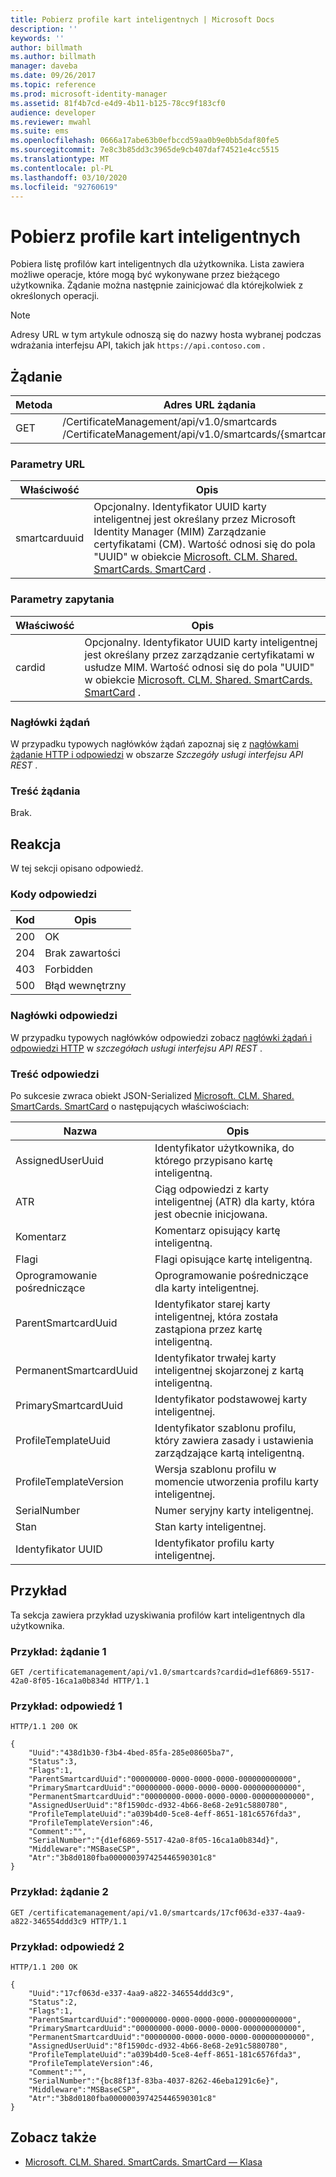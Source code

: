 ```yaml
---
title: Pobierz profile kart inteligentnych | Microsoft Docs
description: ''
keywords: ''
author: billmath
ms.author: billmath
manager: daveba
ms.date: 09/26/2017
ms.topic: reference
ms.prod: microsoft-identity-manager
ms.assetid: 81f4b7cd-e4d9-4b11-b125-78cc9f183cf0
audience: developer
ms.reviewer: mwahl
ms.suite: ems
ms.openlocfilehash: 0666a17abe63b0efbccd59aa0b9e0bb5daf80fe5
ms.sourcegitcommit: 7e8c3b85dd3c3965de9cb407daf74521e4cc5515
ms.translationtype: MT
ms.contentlocale: pl-PL
ms.lasthandoff: 03/10/2020
ms.locfileid: "92760619"
---
```

# <a name="get-smart-card-profiles"></a>Pobierz profile kart inteligentnych
Pobiera listę profilów kart inteligentnych dla użytkownika. Lista zawiera możliwe operacje, które mogą być wykonywane przez bieżącego użytkownika. Żądanie można następnie zainicjować dla którejkolwiek z określonych operacji.

>[!NOTE]
>Adresy URL w tym artykule odnoszą się do nazwy hosta wybranej podczas wdrażania interfejsu API, takich jak `https://api.contoso.com` .

## <a name="request"></a>Żądanie

Metoda  |Adres URL żądania  
---------|---------
GET     |/CertificateManagement/api/v1.0/smartcards <br/> /CertificateManagement/api/v1.0/smartcards/{smartcarduuid}


### <a name="url-parameters"></a>Parametry URL

Właściwość| Opis
---------|--------
smartcarduuid | Opcjonalny. Identyfikator UUID karty inteligentnej jest określany przez Microsoft Identity Manager (MIM) Zarządzanie certyfikatami (CM). Wartość odnosi się do pola "UUID" w obiekcie [Microsoft. CLM. Shared. SmartCards. SmartCard](http://msdn.microsoft.com/library/microsoft.clm.shared.smartcards.smartcard.aspx) .

### <a name="query-parameters"></a>Parametry zapytania

Właściwość| Opis
---------|--------
cardid | Opcjonalny. Identyfikator UUID karty inteligentnej jest określany przez zarządzanie certyfikatami w usłudze MIM. Wartość odnosi się do pola "UUID" w obiekcie [Microsoft. CLM. Shared. SmartCards. SmartCard](http://msdn.microsoft.com/library/microsoft.clm.shared.smartcards.smartcard.aspx) .

### <a name="request-headers"></a>Nagłówki żądań
W przypadku typowych nagłówków żądań zapoznaj się z [nagłówkami żądanie HTTP i odpowiedzi](certificate-management-rest-api-service-details.md#http-request-and-response-headers) w obszarze *Szczegóły usługi interfejsu API REST* .

### <a name="request-body"></a>Treść żądania
Brak.

## <a name="response"></a>Reakcja
W tej sekcji opisano odpowiedź.

### <a name="response-codes"></a>Kody odpowiedzi

Kod  |Opis  
---------|---------
200 | OK
204 | Brak zawartości
403 | Forbidden
500 | Błąd wewnętrzny

### <a name="response-headers"></a>Nagłówki odpowiedzi
W przypadku typowych nagłówków odpowiedzi zobacz [nagłówki żądań i odpowiedzi HTTP](certificate-management-rest-api-service-details.md#http-request-and-response-headers) w *szczegółach usługi interfejsu API REST* .

### <a name="response-body"></a>Treść odpowiedzi
Po sukcesie zwraca obiekt JSON-Serialized [Microsoft. CLM. Shared. SmartCards. SmartCard](http://msdn.microsoft.com/library/microsoft.clm.shared.smartcards.smartcard.aspx) o następujących właściwościach:

Nazwa | Opis
-----|-----------
AssignedUserUuid | Identyfikator użytkownika, do którego przypisano kartę inteligentną.
ATR | Ciąg odpowiedzi z karty inteligentnej (ATR) dla karty, która jest obecnie inicjowana.
Komentarz | Komentarz opisujący kartę inteligentną.
Flagi | Flagi opisujące kartę inteligentną.
Oprogramowanie pośredniczące | Oprogramowanie pośredniczące dla karty inteligentnej.
ParentSmartcardUuid | Identyfikator starej karty inteligentnej, która została zastąpiona przez kartę inteligentną.
PermanentSmartcardUuid | Identyfikator trwałej karty inteligentnej skojarzonej z kartą inteligentną.
PrimarySmartcardUuid | Identyfikator podstawowej karty inteligentnej.
ProfileTemplateUuid | Identyfikator szablonu profilu, który zawiera zasady i ustawienia zarządzające kartą inteligentną.
ProfileTemplateVersion | Wersja szablonu profilu w momencie utworzenia profilu karty inteligentnej.
SerialNumber | Numer seryjny karty inteligentnej.
Stan | Stan karty inteligentnej.
Identyfikator UUID | Identyfikator profilu karty inteligentnej.

## <a name="example"></a>Przykład
Ta sekcja zawiera przykład uzyskiwania profilów kart inteligentnych dla użytkownika.

### <a name="example-request-1"></a>Przykład: żądanie 1

```
GET /certificatemanagement/api/v1.0/smartcards?cardid=d1ef6869-5517-42a0-8f05-16ca1a0b834d HTTP/1.1
```

### <a name="example-response-1"></a>Przykład: odpowiedź 1

```
HTTP/1.1 200 OK

{
    "Uuid":"438d1b30-f3b4-4bed-85fa-285e08605ba7",
    "Status":3,
    "Flags":1,
    "ParentSmartcardUuid":"00000000-0000-0000-0000-000000000000",
    "PrimarySmartcardUuid":"00000000-0000-0000-0000-000000000000",
    "PermanentSmartcardUuid":"00000000-0000-0000-0000-000000000000",
    "AssignedUserUuid":"8f1590dc-d932-4b66-8e68-2e91c5880780",
    "ProfileTemplateUuid":"a039b4d0-5ce8-4eff-8651-181c6576fda3",
    "ProfileTemplateVersion":46,
    "Comment":"",
    "SerialNumber":"{d1ef6869-5517-42a0-8f05-16ca1a0b834d}",
    "Middleware":"MSBaseCSP",
    "Atr":"3b8d0180fba000000397425446590301c8"
}
```       

### <a name="example-request-2"></a>Przykład: żądanie 2

```
GET /certificatemanagement/api/v1.0/smartcards/17cf063d-e337-4aa9-a822-346554ddd3c9 HTTP/1.1
```

### <a name="example-response-2"></a>Przykład: odpowiedź 2

```
HTTP/1.1 200 OK

{
    "Uuid":"17cf063d-e337-4aa9-a822-346554ddd3c9",
    "Status":2,
    "Flags":1,
    "ParentSmartcardUuid":"00000000-0000-0000-0000-000000000000",
    "PrimarySmartcardUuid":"00000000-0000-0000-0000-000000000000",
    "PermanentSmartcardUuid":"00000000-0000-0000-0000-000000000000",
    "AssignedUserUuid":"8f1590dc-d932-4b66-8e68-2e91c5880780",
    "ProfileTemplateUuid":"a039b4d0-5ce8-4eff-8651-181c6576fda3",
    "ProfileTemplateVersion":46,
    "Comment":"",
    "SerialNumber":"{bc88f13f-83ba-4037-8262-46eba1291c6e}",
    "Middleware":"MSBaseCSP",
    "Atr":"3b8d0180fba000000397425446590301c8"
}
```     

## <a name="see-also"></a>Zobacz także

- [Microsoft. CLM. Shared. SmartCards. SmartCard — Klasa](https://msdn.microsoft.com/library/microsoft.clm.shared.smartcards.smartcard.aspx)
